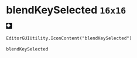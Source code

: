 # blendKeySelected `16x16`
<img src="/img/blendKeySelected.png" width=16 height=16>

``` CSharp
EditorGUIUtility.IconContent("blendKeySelected")
```
```
blendKeySelected
```

